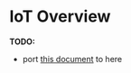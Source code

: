 # IoT Overview

**TODO:**

* port [this document](https://docs.google.com/document/d/1S-IFj5WFem3aP8zHvnHi9080C9KE9CoVbtVGwKhtu-g/edit) to here
